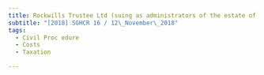 ```yaml
---
title: Rockwills Trustee Ltd (suing as administrators of the estate of and on behalf of the 
subtitle: "[2018] SGHCR 16 / 12\_November\_2018"
tags:
  - Civil Proc edure
  - Costs
  - Taxation

---
```


